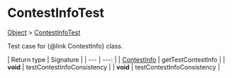 
# ContestInfoTest

[Object]() > [ContestInfoTest](nullfr/faylixe/googlecodejam/client/webservice/ContestInfoTest.md)


Test case for {@link ContestInfo} class.

| Return type | Signature |
| --- | ---: |
| [ContestInfo](nullfr/faylixe/googlecodejam/client/webservice/ContestInfo.md) | getTestContestInfo |
| **void** | testContestInfoConsistency |
| **void** | testContestInfoConsistency |
